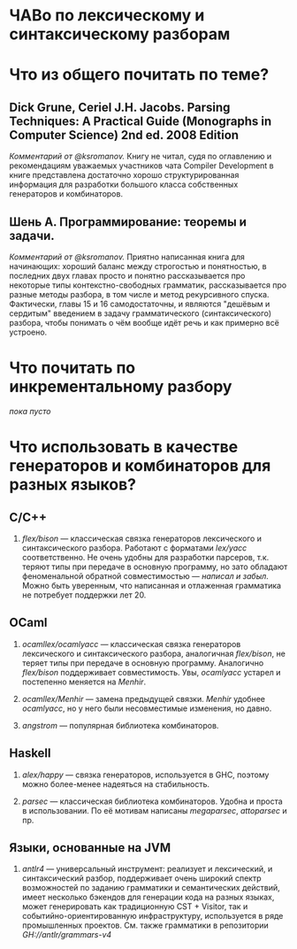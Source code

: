 # ЧАВо по лексическому и синтаксическому разборам

# Что из общего почитать по теме?

##  Dick Grune, Ceriel J.H. Jacobs. Parsing Techniques: A Practical Guide (Monographs in Computer Science) 2nd ed. 2008 Edition

_Комментарий от @ksromanov._ Книгу не читал, судя по оглавлению и рекомендациям
уважаемых участников чата Compiler Development в книге представлена достаточно
хорошо структурированная информация для разработки большого класса собственных генераторов
и комбинаторов.

## Шень А. Программирование: теоремы и задачи.

_Комментарий от @ksromanov._ Приятно написанная книга для начинающих: хороший баланс между строгостью и понятностью,
в последних двух главах просто и понятно рассказывается про некоторые типы контекстно-свободных грамматик,
рассказывается про разные методы разбора, в том числе и метод рекурсивного спуска. Фактически, главы 15 и 16
самодостаточны, и являются "дешёвым и сердитым" введением в задачу грамматического (синтаксического) разбора, чтобы понимать
о чём вообще идёт речь и как примерно всё устроено.

# Что почитать по инкрементальному разбору

_пока пусто_

# Что использовать в качестве генераторов и комбинаторов для разных языков?

## C/C++

1. *flex/bison* — классическая связка генераторов лексического и синтаксического разбора.
Работают с форматами *lex/yacc* соответственно. Не очень удобны для разработки парсеров,
т.к. теряют типы при передаче в основную программу, но зато обладают феноменальной обратной
совместимостью — _написал и забыл_. Можно быть уверенным, что написанная и отлаженная грамматика не потребует
поддержки лет 20.

## OCaml

1. *ocamllex/ocamlyacc* — классическая связка генераторов лексического и синтаксического разбора,
аналогичная *flex/bison*, не теряет типы при передаче в основную программу. Аналогично
*flex/bison* поддерживает совместимость. Увы, *ocamlyacc* устарел и постепенно меняется на *Menhir*.

2. *ocamllex/Menhir* — замена предыдущей связки. *Menhir* удобнее *ocamlyacc*, но у него были
несовместимые изменения, но давно.

3. *angstrom* — популярная библиотека комбинаторов.

## Haskell

1. *alex/happy* — связка генераторов, используется в GHC, поэтому можно более-менее надеяться
на стабильность.

2. *parsec* — классическая библиотека комбинаторов. Удобна и проста в использовании.
По её мотивам написаны *megaparsec*, *attoparsec* и пр.

## Языки, основанные на JVM

1. *antlr4* — универсальный инструмент: реализует и лексический, и синтаксический разбор, поддерживает очень широкий спектр возможностей по заданию грамматики и семантических действий, имеет несколько бэкендов для генерации кода на разных языках, может генерировать как традиционную CST + Visitor, так и событийно-ориентированную инфраструктуру, используется в ряде промышленных проектов. См. также грамматики в репозитории _GH://antlr/grammars-v4_
